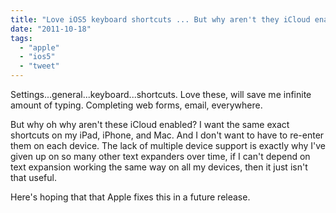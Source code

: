 ```yaml
---
title: "Love iOS5 keyboard shortcuts ... But why aren't they iCloud enabled?"
date: "2011-10-18"
tags: 
  - "apple"
  - "ios5"
  - "tweet"
---
```


Settings...general...keyboard...shortcuts. Love these, will save me infinite amount of typing. Completing web forms, email, everywhere.

But why oh why aren't these iCloud enabled? I want the same exact shortcuts on my iPad, iPhone, and Mac. And I don't want to have to re-enter them on each device. The lack of multiple device support is exactly why I've given up on so many other text expanders over time, if I can't depend on text expansion working the same way on all my devices, then it just isn't that useful.

Here's hoping that that Apple fixes this in a future release.
